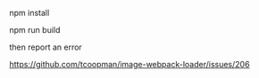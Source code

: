 npm install

npm run build

then report an error 

https://github.com/tcoopman/image-webpack-loader/issues/206
